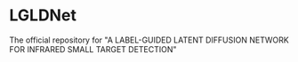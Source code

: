 # LGLDNet
The official repository for "A LABEL-GUIDED LATENT DIFFUSION NETWORK FOR INFRARED SMALL TARGET DETECTION"

